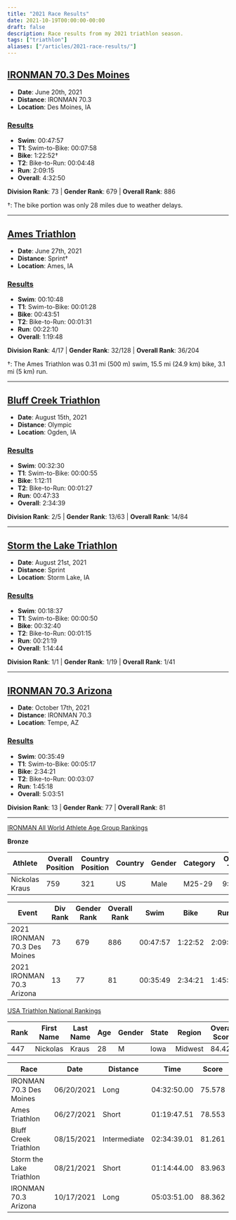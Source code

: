 ```yaml
---
title: "2021 Race Results"
date: 2021-10-19T00:00:00-00:00
draft: false
description: Race results from my 2021 triathlon season.
tags: ["triathlon"]
aliases: ["/articles/2021-race-results/"]
---
```


## [IRONMAN 70.3 Des Moines](https://www.ironman.com/im703-des-moines)
* **Date**: June 20th, 2021
* **Distance**: IRONMAN 70.3
* **Location**: Des Moines, IA

### [Results](https://www.ironman.com/im703-des-moines-results)
* **Swim**: 00:47:57
* **T1**: Swim-to-Bike: 00:07:58
* **Bike**: 1:22:52†
* **T2**: Bike-to-Run: 00:04:48
* **Run**: 2:09:15
* **Overall**: 4:32:50

**Division Rank**: 73 | **Gender Rank**: 679 | **Overall Rank**: 886

†: The bike portion was only 28 miles due to weather delays.

---

## [Ames Triathlon](https://www.amestriathlon.com)
* **Date**: June 27th, 2021
* **Distance**: Sprint†
* **Location**: Ames, IA

### [Results](https://results.truetimeracing.com/myresults.aspx?uid=16535-815-1-67426)
* **Swim**: 00:10:48
* **T1**: Swim-to-Bike: 00:01:28
* **Bike**: 00:43:51
* **T2**: Bike-to-Run: 00:01:31
* **Run**: 00:22:10
* **Overall**: 1:19:48

**Division Rank**: 4/17 | **Gender Rank**: 32/128 | **Overall Rank**: 36/204

†: The Ames Triathlon was 0.31 mi (500 m) swim, 15.5 mi (24.9 km) bike, 3.1 mi (5 km) run.

---

## [Bluff Creek Triathlon](https://bluffcreektri.com)
* **Date**: August 15th, 2021
* **Distance**: Olympic
* **Location**: Ogden, IA

### [Results](https://results.truetimeracing.com/myresults.aspx?uid=16535-850-1-70348)
* **Swim**: 00:32:30
* **T1**: Swim-to-Bike: 00:00:55
* **Bike**: 1:12:11
* **T2**: Bike-to-Run: 00:01:27
* **Run**: 00:47:33
* **Overall**: 2:34:39

**Division Rank**: 2/5 | **Gender Rank**: 13/63 | **Overall Rank**: 14/84

---

## [Storm the Lake Triathlon](https://runsignup.com/Race/IA/StormLake/StormtheLakeTriathlon)
* **Date**: August 21st, 2021
* **Distance**: Sprint
* **Location**: Storm Lake, IA

### [Results](https://results.truetimeracing.com/myresults.aspx?uid=16535-854-5-294024)
* **Swim**: 00:18:37
* **T1**: Swim-to-Bike: 00:00:50
* **Bike**: 00:32:40
* **T2**: Bike-to-Run: 00:01:15
* **Run**: 00:21:19
* **Overall**: 1:14:44

**Division Rank**: 1/1 | **Gender Rank**: 1/19 | **Overall Rank**: 1/41

---

## [IRONMAN 70.3 Arizona](https://www.ironman.com/im703-arizona)
* **Date**: October 17th, 2021
* **Distance**: IRONMAN 70.3
* **Location**: Tempe, AZ

### [Results](https://www.ironman.com/im703-arizona-results)
* **Swim**: 00:35:49
* **T1**: Swim-to-Bike: 00:05:17
* **Bike**: 2:34:21
* **T2**: Bike-to-Run: 00:03:07
* **Run**: 1:45:18
* **Overall**: 5:03:51

**Division Rank**: 13 | **Gender Rank**: 77 | **Overall Rank**: 81

---

[IRONMAN All World Athlete Age Group Rankings](https://www.ironman.com/all-world-athlete-agr)

**Bronze**

<div class="font-size-12px">

Athlete        | Overall Position | Country Position | Country | Gender | Category | Overall Time | Points
-------------- | ---------------- | ---------------- | ------- | ------ | -------- | ------------ | ------
Nickolas Kraus |              759 |              321 |      US |   Male |   M25-29 |      9:36:41 |  4,391

Event                        | Div Rank | Gender Rank | Overall Rank | Swim     | Bike      | Run     | Total Time | Points
---------------------------- | -------- | ----------- | ------------ | -------- | --------- | ------- | ---------- | ------
2021 IRONMAN 70.3 Des Moines |       73 |         679 |          886 | 00:47:57 |   1:22:52 | 2:09:15 |    4:32:50 |  1,810
2021 IRONMAN 70.3 Arizona    |       13 |          77 |           81 | 00:35:49 |   2:34:21 | 1:45:18 |    5:03:51 |  2,581

[USA Triathlon National Rankings](https://rankings.usatriathlon.org/Rankings/NationalRankings)

Rank | First Name | Last Name | Age | Gender | State | Region  | Overall Score
---- | ---------- | --------- | --- | ------ | ----- | ------- | -------------
 447 |   Nickolas |     Kraus |  28 |      M |  Iowa | Midwest |        84.428

Race                     | Date       | Distance     | Time        | Score
------------------------ | ---------- | ------------ | ----------- | ------
IRONMAN 70.3 Des Moines  | 06/20/2021 |         Long | 04:32:50.00 | 75.578
Ames Triathlon           | 06/27/2021 |        Short | 01:19:47.51 | 78.553
Bluff Creek Triathlon    | 08/15/2021 | Intermediate | 02:34:39.01 | 81.261
Storm the Lake Triathlon | 08/21/2021 |        Short | 01:14:44.00 | 83.963
IRONMAN 70.3 Arizona     | 10/17/2021 |         Long | 05:03:51.00 | 88.362

</div>
